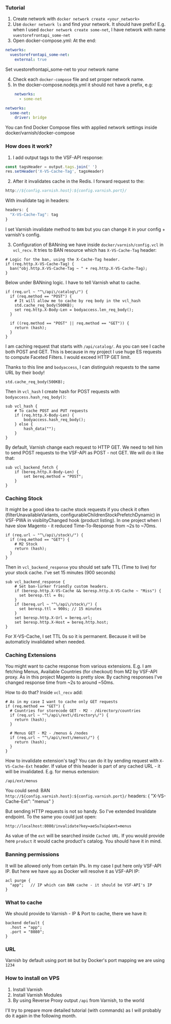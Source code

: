 ### Tutorial
1. Create network with `docker network create <your_network>`
2. Use `docker network ls` and find your network. It should have prefix!
E.g. when I used `docker network create some-net`, I have network with name `vuestorefrontapi_some-net`
3. Open docker-compose.yml:
At the end:
```yaml
networks:
  vuestorefrontapi_some-net:
    external: true
```
Set vuestorefrontapi_some-net to your network name

4. Check each `docker-compose` file and set proper network name.
5. In the docker-compose.nodejs.yml it should not have a prefix, e.g:
```yaml
    networks:
      - some-net

networks:
  some-net:
    driver: bridge
```
You can find Docker Compose files with applied network settings inside docker/varnish/docker-compose

### How does it work?
1. I add output tags to the VSF-API response:
```js
const tagsHeader = output.tags.join(' ')
res.setHeader('X-VS-Cache-Tag', tagsHeader)
```

2. After it invalidates cache in the Redis. I forward request to the:
```js
http://${config.varnish.host}:${config.varnish.port}/
```
With invalidate tag in headers:
```js
headers: {
  "X-VS-Cache-Tag": tag
}
```

I set Varnish invalidate method to `BAN` but you can change it in your config + varnish's config.

3. Configuration of BANning we have inside `docker/varnish/config.vcl` in `vcl_recv`. 
It tries to BAN resource which has `X-VS-Cache-Tag` header:
```vcl
# Logic for the ban, using the X-Cache-Tag header.
if (req.http.X-VS-Cache-Tag) {
  ban("obj.http.X-VS-Cache-Tag ~ " + req.http.X-VS-Cache-Tag);
}
```

Below under BANning logic. I have to tell Varnish what to cache.
```vcl
if (req.url ~ "^\/api\/catalog\/") {
  if (req.method == "POST") {
    # It will allow me to cache by req body in the vcl_hash
    std.cache_req_body(500KB);
    set req.http.X-Body-Len = bodyaccess.len_req_body();
  }
 
  if ((req.method == "POST" || req.method == "GET")) {
    return (hash);
  }
}
```

I am caching request that starts with `/api/catalog/`. As you can see I cache both POST and GET.
This is because in my project I use huge ES requests to compute Faceted Filters. I would exceed HTTP GET limit.

Thanks to this line and `bodyaccess`, I can distinguish requests to the same URL by their body!
```vcl
std.cache_req_body(500KB);
```

Then in `vcl_hash` I create hash for POST requests with `bodyaccess.hash_req_body()`:
```vcl
sub vcl_hash {
    # To cache POST and PUT requests
    if (req.http.X-Body-Len) {
        bodyaccess.hash_req_body();
    } else {
        hash_data("");
    }
}
```

By default, Varnish change each request to HTTP GET. We need to tell him to send POST requests to the VSF-API as POST - not GET.
We will do it like that:
```vcl
sub vcl_backend_fetch {
    if (bereq.http.X-Body-Len) {
        set bereq.method = "POST";
    }
}
```


### Caching Stock
It might be a good idea to cache stock requests if you check it often (filterUnavailableVariants, configurableChildrenStockPrefetchDynamic) in VSF-PWA in visiblityChanged hook (product listing).
In one project when I have slow Magento - it reduced Time-To-Response from ~2s to ~70ms.

```vcl
if (req.url ~ "^\/api\/stock\/") {
  if (req.method == "GET") {
    # M2 Stock
    return (hash);
  }
}
```

Then in `vcl_backend_response` you should set safe TTL (Time to live) for your stock cache. I've set 15 minutes (900 seconds)
```vcl
sub vcl_backend_response {
    # Set ban-lurker friendly custom headers.
    if (beresp.http.X-VS-Cache && beresp.http.X-VS-Cache ~ "Miss") {
      set beresp.ttl = 0s;
    }
    if (bereq.url ~ "^\/api\/stock\/") {
      set beresp.ttl = 900s; // 15 minutes
    }
    set beresp.http.X-Url = bereq.url;
    set beresp.http.X-Host = bereq.http.host;
}
```

For X-VS-Cache, I set TTL 0s so it is permanent. Because it will be automaticly invalidated when needed.

### Caching Extensions
You might want to cache response from various extensions.
E.g. I am fetching Menus, Available Countries (for checkout) from M2 by VSF-API proxy.
As in this project Magento is pretty slow. By caching responses I've changed response time from ~2s
to around ~50ms.

How to do that?
Inside `vcl_recv` add:
```vcl
# As in my case I want to cache only GET requests 
if (req.method == "GET") {
  # Countries for storecode GET - M2 - /directory/countries
  if (req.url ~ "^\/api\/ext\/directory\/") {
    return (hash);
  }
 
  # Menus GET - M2 - /menus & /nodes
  if (req.url ~ "^\/api\/ext\/menus\/") {
    return (hash);
  }
}
```

How to invalidate extension's tag?
You can do it by sending request with `X-VS-Cache-Ext` header.
If value of this header is part of any cached URL - it will be invalidated.
E.g. for menus extension:
```
/api/ext/menus
```
You could send:
BAN `http://${config.varnish.host}:${config.varnish.port}/`
headers: {
  "X-VS-Cache-Ext": "menus"
}

But sending HTTP requests is not so handy. So I've extended Invalidate endpoint. To the same you could just open:
```
http://localhost:8080/invalidate?key=aeSu7aip&ext=menus
```

As value of the `ext` will be searched inside `Cached URL`.
If you would provide here `product` it would cache product's catalog. You should have it in mind.

### Banning permissions
It will be allowed only from certain IPs. In my case I put here only VSF-API IP. But here we have `app` as Docker will resolve it as VSF-API IP:
```vcl
acl purge {
  "app";   // IP which can BAN cache - it should be VSF-API's IP
}
```

### What to cache
We should provide to Varnish - IP & Port to cache, there we have it:
```vcl
backend default {
  .host = "app";
  .port = "8080";
}
```

### URL
Varnish by default using port `80` but by Docker's port mapping we are using `1234`

### How to install on VPS
1. Install Varnish
2. Install Varnish Modules
3. By using Reverse Proxy output `/api` from Varnish, to the world

I'll try to prepare more detailed tutorial (with commands) as I will probably do it again in the following month.